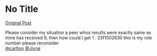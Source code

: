 # No Title

[Original Post](https://discourse.onlinedegree.iitm.ac.in/t/171141/75)

<p>Please consider my situation a peer whos results were exactly same as mine has received 9, then how could I get 1 . 23f1002630 this is my role number please reconsider<br>
<a class="mention" href="/u/carlton">@carlton</a> <a class="mention" href="/u/jivraj">@Jivraj</a></p>